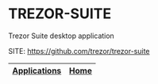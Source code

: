# TREZOR-SUITE
 
 Trezor Suite desktop application
 
 SITE: https://github.com/trezor/trezor-suite

 | [Applications](https://portable-linux-apps.github.io/apps.html) | [Home](https://portable-linux-apps.github.io)
 | --- | --- |
